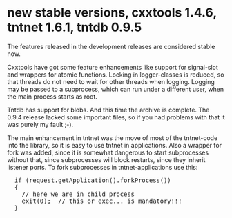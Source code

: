 new stable versions, cxxtools 1.4.6, tntnet 1.6.1, tntdb 0.9.5
==============================================================

The features released in the development releases are considered stable
now.

Cxxtools have got some feature enhancements like support for signal-slot
and wrappers for atomic functions. Locking in logger-classes is reduced, so
that threads do not need to wait for other threads when logging. Logging may be
passed to a subprocess, which can run under a different user, when the main
process starts as root.

Tntdb has support for blobs. And this time the archive is complete. The
0.9.4 release lacked some important files, so if you had problems with that it
was purely my fault ;-).

The main enhancement in tntnet was the move of most of the tntnet-code into
the library, so it is easy to use tntnet in applications. Also a wrapper for
fork was added, since it is somewhat dangerous to start subprocesses without
that, since subprocesses will block restarts, since they inherit listener
ports. To fork subprocesses in tntnet-applications use this:

<pre>
  if (request.getApplication().forkProcess())
  {
    // here we are in child process
    exit(0);  // this or exec... is mandatory!!!
  }
</pre>


